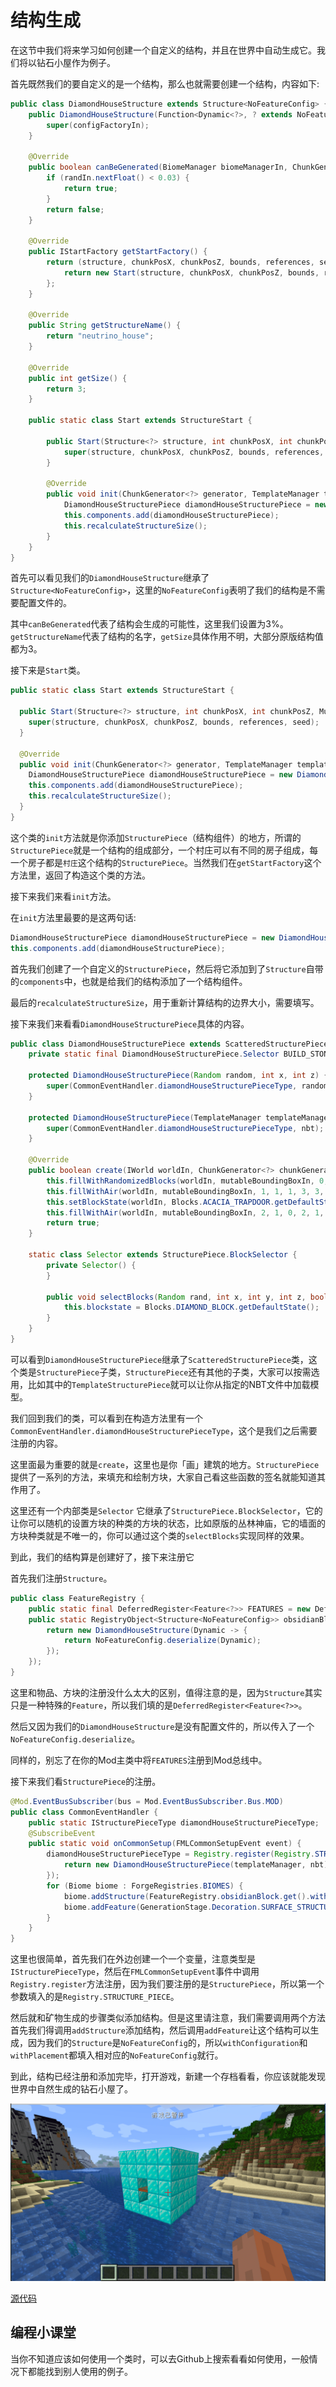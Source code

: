 # 结构生成

在这节中我们将来学习如何创建一个自定义的结构，并且在世界中自动生成它。我们将以钻石小屋作为例子。

首先既然我们的要自定义的是一个结构，那么也就需要创建一个结构，内容如下:

```java
public class DiamondHouseStructure extends Structure<NoFeatureConfig> {
    public DiamondHouseStructure(Function<Dynamic<?>, ? extends NoFeatureConfig> configFactoryIn) {
        super(configFactoryIn);
    }

    @Override
    public boolean canBeGenerated(BiomeManager biomeManagerIn, ChunkGenerator<?> generatorIn, Random randIn, int chunkX, int chunkZ, Biome biomeIn) {
        if (randIn.nextFloat() < 0.03) {
            return true;
        }
        return false;
    }

    @Override
    public IStartFactory getStartFactory() {
        return (structure, chunkPosX, chunkPosZ, bounds, references, seed) -> {
            return new Start(structure, chunkPosX, chunkPosZ, bounds, references, seed);
        };
    }

    @Override
    public String getStructureName() {
        return "neutrino_house";
    }

    @Override
    public int getSize() {
        return 3;
    }

    public static class Start extends StructureStart {

        public Start(Structure<?> structure, int chunkPosX, int chunkPosZ, MutableBoundingBox bounds, int references, long seed) {
            super(structure, chunkPosX, chunkPosZ, bounds, references, seed);
        }

        @Override
        public void init(ChunkGenerator<?> generator, TemplateManager templateManagerIn, int chunkX, int chunkZ, Biome biomeIn) {
            DiamondHouseStructurePiece diamondHouseStructurePiece = new DiamondHouseStructurePiece(this.rand, chunkX * 16, chunkZ * 16);
            this.components.add(diamondHouseStructurePiece);
            this.recalculateStructureSize();
        }
    }
}
```

首先可以看见我们的`DiamondHouseStructure`继承了`Structure<NoFeatureConfig>`，这里的`NoFeatureConfig`表明了我们的结构是不需要配置文件的。

其中`canBeGenerated`代表了结构会生成的可能性，这里我们设置为3%。`getStructureName`代表了结构的名字，`getSize`具体作用不明，大部分原版结构值都为3。

接下来是`Start`类。

```java
public static class Start extends StructureStart {

  public Start(Structure<?> structure, int chunkPosX, int chunkPosZ, MutableBoundingBox bounds, int references, long seed) {
    super(structure, chunkPosX, chunkPosZ, bounds, references, seed);
  }

  @Override
  public void init(ChunkGenerator<?> generator, TemplateManager templateManagerIn, int chunkX, int chunkZ, Biome biomeIn) {
    DiamondHouseStructurePiece diamondHouseStructurePiece = new DiamondHouseStructurePiece(this.rand, chunkX * 16, chunkZ * 16);
    this.components.add(diamondHouseStructurePiece);
    this.recalculateStructureSize();
  }
} 
```

这个类的`init`方法就是你添加`StructurePiece`（结构组件）的地方，所谓的`StructurePiece`就是一个结构的组成部分，一个村庄可以有不同的房子组成，每一个房子都是`村庄`这个结构的`StructurePiece`。当然我们在`getStartFactory`这个方法里，返回了构造这个类的方法。

接下来我们来看`init`方法。

在`init`方法里最要的是这两句话:

```java
DiamondHouseStructurePiece diamondHouseStructurePiece = new DiamondHouseStructurePiece(this.rand, chunkX * 16, chunkZ * 16);
this.components.add(diamondHouseStructurePiece);
```

首先我们创建了一个自定义的`StructurePiece`，然后将它添加到了`Structure`自带的`components`中，也就是给我们的结构添加了一个结构组件。

最后的`recalculateStructureSize`，用于重新计算结构的边界大小，需要填写。

接下来我们来看看`DiamondHouseStructurePiece`具体的内容。

```java
public class DiamondHouseStructurePiece extends ScatteredStructurePiece {
    private static final DiamondHouseStructurePiece.Selector BUILD_STONE_SELECTOR = new DiamondHouseStructurePiece.Selector();

    protected DiamondHouseStructurePiece(Random random, int x, int z) {
        super(CommonEventHandler.diamondHouseStructurePieceType, random, x, 64, z, 12, 10, 15);
    }

    protected DiamondHouseStructurePiece(TemplateManager templateManager, CompoundNBT nbt) {
        super(CommonEventHandler.diamondHouseStructurePieceType, nbt);
    }

    @Override
    public boolean create(IWorld worldIn, ChunkGenerator<?> chunkGeneratorIn, Random randomIn, MutableBoundingBox mutableBoundingBoxIn, ChunkPos chunkPosIn) {
        this.fillWithRandomizedBlocks(worldIn, mutableBoundingBoxIn, 0, 0, 0, 4, 4, 4, false, randomIn, BUILD_STONE_SELECTOR);
        this.fillWithAir(worldIn, mutableBoundingBoxIn, 1, 1, 1, 3, 3, 3);
        this.setBlockState(worldIn, Blocks.ACACIA_TRAPDOOR.getDefaultState().rotate(Rotation.CLOCKWISE_90), 2, 2, 0, mutableBoundingBoxIn);
        this.fillWithAir(worldIn, mutableBoundingBoxIn, 2, 1, 0, 2, 1, 0);
        return true;
    }

    static class Selector extends StructurePiece.BlockSelector {
        private Selector() {
        }

        public void selectBlocks(Random rand, int x, int y, int z, boolean wall) {
            this.blockstate = Blocks.DIAMOND_BLOCK.getDefaultState();
        }
    }
}
```

可以看到`DiamondHouseStructurePiece`继承了`ScatteredStructurePiece`类，这个类是`StructurePiece`子类，`StructurePiece`还有其他的子类，大家可以按需选用，比如其中的`TemplateStructurePiece`就可以让你从指定的NBT文件中加载模型。

我们回到我们的类，可以看到在构造方法里有一个`CommonEventHandler.diamondHouseStructurePieceType`，这个是我们之后需要注册的内容。

这里面最为重要的就是`create`，这里也是你「画」建筑的地方。`StructurePiece`提供了一系列的方法，来填充和绘制方块，大家自己看这些函数的签名就能知道其作用了。

这里还有一个内部类是`Selector` 它继承了`StructurePiece.BlockSelector`，它的让你可以随机的设置方块的种类的方块的状态，比如原版的丛林神庙，它的墙面的方块种类就是不唯一的，你可以通过这个类的`selectBlocks`实现同样的效果。

到此，我们的结构算是创建好了，接下来注册它

首先我们注册`Structure`。

```java
public class FeatureRegistry {
    public static final DeferredRegister<Feature<?>> FEATURES = new DeferredRegister<>(ForgeRegistries.FEATURES, "neutrino");
    public static RegistryObject<Structure<NoFeatureConfig>> obsidianBlock = FEATURES.register("house", () -> {
        return new DiamondHouseStructure(Dynamic -> {
            return NoFeatureConfig.deserialize(Dynamic);
        });
    });
}
```

这里和物品、方块的注册没什么太大的区别，值得注意的是，因为`Structure`其实只是一种特殊的`Feature`，所以我们填的是`DeferredRegister<Feature<?>>`。

然后又因为我们的`DiamondHouseStructure`是没有配置文件的，所以传入了一个`NoFeatureConfig.deserialize`。

同样的，别忘了在你的Mod主类中将`FEATURES`注册到Mod总线中。

接下来我们看`StructurePiece`的注册。

```java
@Mod.EventBusSubscriber(bus = Mod.EventBusSubscriber.Bus.MOD)
public class CommonEventHandler {
    public static IStructurePieceType diamondHouseStructurePieceType;
    @SubscribeEvent
    public static void onCommonSetup(FMLCommonSetupEvent event) {
        diamondHouseStructurePieceType = Registry.register(Registry.STRUCTURE_PIECE, "house", (templateManager, nbt) -> {
            return new DiamondHouseStructurePiece(templateManager, nbt);
        });
        for (Biome biome : ForgeRegistries.BIOMES) {
            biome.addStructure(FeatureRegistry.obsidianBlock.get().withConfiguration(IFeatureConfig.NO_FEATURE_CONFIG));
            biome.addFeature(GenerationStage.Decoration.SURFACE_STRUCTURES, FeatureRegistry.obsidianBlock.get().withConfiguration(IFeatureConfig.NO_FEATURE_CONFIG).withPlacement(Placement.NOPE.configure(IPlacementConfig.NO_PLACEMENT_CONFIG)));
        }
    }
}
```

这里也很简单，首先我们在外边创建一个一个变量，注意类型是`IStructurePieceType`，然后在`FMLCommonSetupEvent`事件中调用`Registry.register`方法注册，因为我们要注册的是`StructurePiece`，所以第一个参数填入的是`Registry.STRUCTURE_PIECE`。

然后就和矿物生成的步骤类似添加结构。但是这里请注意，我们需要调用两个方法首先我们得调用`addStructure`添加结构，然后调用`addFeature`让这个结构可以生成，因为我们的`Structure`是`NoFeatureConfig`的，所以`withConfiguration`和`withPlacement`都填入相对应的`NoFeatureConfig`就行。

到此，结构已经注册和添加完毕，打开游戏，新建一个存档看看，你应该就能发现世界中自然生成的钻石小屋了。

![image-20200512174944649](structuregeneration.assets/image-20200512174944649.png)

[源代码](https://github.com/FledgeXu/NeutrinoSourceCode/tree/master/src/main/java/com/tutorial/neutrino/strcutre)

## 编程小课堂

当你不知道应该如何使用一个类时，可以去Github上搜索看看如何使用，一般情况下都能找到别人使用的例子。